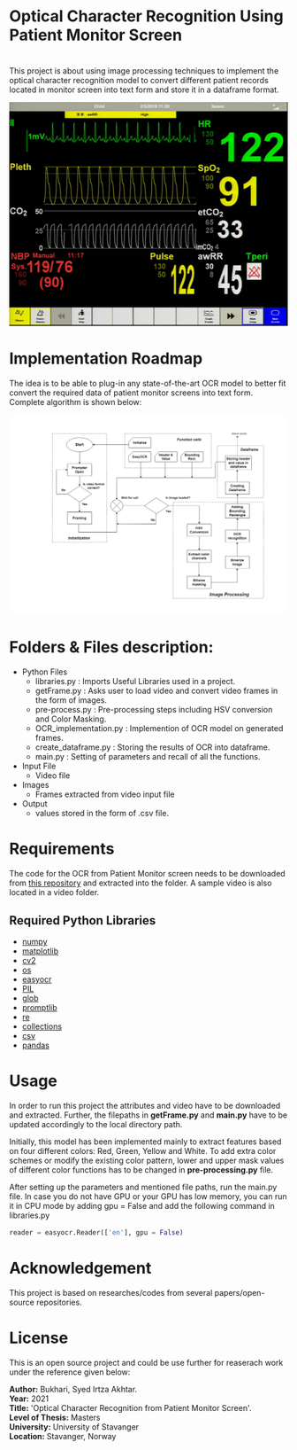 # Optical Character Recognition Using Patient Monitor Screen 
#
This project is about using image processing techniques to implement the optical character recognition model to convert different patient records located in monitor screen into text form and store it in a dataframe format. 

![Screenshot](https://github.com/itti0322/Optical-Character-Recognition-using-Patient-Monitor-Screen/blob/main/pm.gif)

# Implementation Roadmap
The idea is to be able to plug-in any state-of-the-art OCR model to better fit convert the required data of patient monitor screens into text form. Complete algorithm is shown below:

![Screenshot](https://github.com/itti0322/Optical-Character-Recognition-using-Patient-Monitor-Screen/blob/main/Algorithm%20overview.jpg)


# Folders & Files description:
* Python Files
    * libraries.py : Imports Useful Libraries used in a project.
    * getFrame.py : Asks user to load video and convert video frames in the form of images.
    * pre-process.py : Pre-processing steps including HSV conversion and Color Masking.
    * OCR_implementation.py : Implemention of OCR model on generated frames.
    * create_dataframe.py : Storing the results of OCR into dataframe.
    * main.py : Setting of parameters and recall of all the functions.
* Input File
  * Video file
* Images
    * Frames extracted from video input file
* Output
    * values stored in the form of .csv file. 

# Requirements
The code for the OCR from Patient Monitor screen needs to be downloaded from [this repository]() and extracted into the folder. A sample video is also located in a video folder.

## Required Python Libraries
- [numpy](http://www.numpy.org/)
- [matplotlib](http://matplotlib.org/)
- [cv2](https://pypi.org/project/opencv-python/)
- [os](https://docs.python.org/3/library/os.html)
- [easyocr](https://pypi.org/project/easyocr/)
- [PIL](https://pypi.org/project/Pillow/)
- [glob](https://docs.python.org/3/library/glob.html)
- [promptlib](https://pypi.org/project/promptlib/)
- [re](https://docs.python.org/3/library/re.html)
- [collections](https://docs.python.org/3/library/collections.html)
- [csv](https://docs.python.org/3/library/csv.html)
- [pandas](https://pandas.pydata.org/)

# Usage
In order to run this project the attributes and video have to be downloaded and extracted. Further, the filepaths in __getFrame.py__ and __main.py__ have to be updated accordingly to the local directory path.

Initially, this model has been implemented mainly to extract features based on four different colors: Red, Green, Yellow and White. To add extra color schemes or modify the existing color pattern, lower and upper mask values of different color functions has to be changed in __pre-processing.py__ file. 

After setting up the parameters and mentioned file paths, run the main.py file. In case you do not have GPU or your GPU has low memory, you can run it in CPU mode by adding gpu = False and add the following command in libraries.py
``` python
reader = easyocr.Reader(['en'], gpu = False)
```

# Acknowledgement
This project is based on researches/codes from several papers/open-source repositories.


# License
This is an open source project and could be use further for reaserach work under the reference given below:

**Author:** Bukhari, Syed Irtza Akhtar.\
**Year:** 2021\
**Title:** 'Optical Character Recognition from Patient Monitor Screen'.\
**Level of Thesis:** Masters\
**University:** University of Stavanger\
**Location:** Stavanger, Norway
